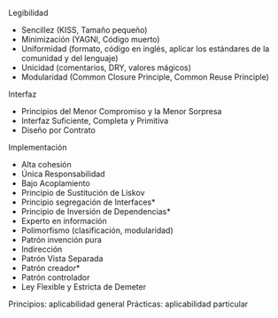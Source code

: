 Legibilidad
- Sencillez (KISS, Tamaño pequeño)
- Minimización (YAGNI, Código muerto)
- Uniformidad (formato, código en inglés, aplicar los estándares de la comunidad y del lenguaje)
- Unicidad (comentarios, DRY, valores mágicos)
- Modularidad (Common Closure Principle, Common Reuse Principle)

Interfaz
- Principios del Menor Compromiso y la Menor Sorpresa
- Interfaz Suficiente, Completa y Primitiva
- Diseño por Contrato

Implementación
- Alta cohesión
- Única Responsabilidad
- Bajo Acoplamiento
- Principio de Sustitución de Liskov
- Principio segregación de Interfaces*
- Principio de Inversión de Dependencias*
- Experto en información
- Polimorfismo (clasificación, modularidad)
- Patrón invención pura
- Indirección
- Patrón Vista Separada
- Patrón creador*
- Patrón controlador
- Ley Flexible y Estricta de Demeter

Principios: aplicabilidad general 
Prácticas: aplicabilidad particular
